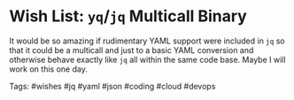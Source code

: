 # Wish List: `yq`/`jq` Multicall Binary

It would be so amazing if rudimentary YAML support were included in `jq`
so that it could be a multicall and just to a basic YAML conversion and
otherwise behave exactly like `jq` all within the same code base. Maybe
I will work on this one day.

Tags:
    #wishes #jq #yaml #json #coding #cloud #devops 
